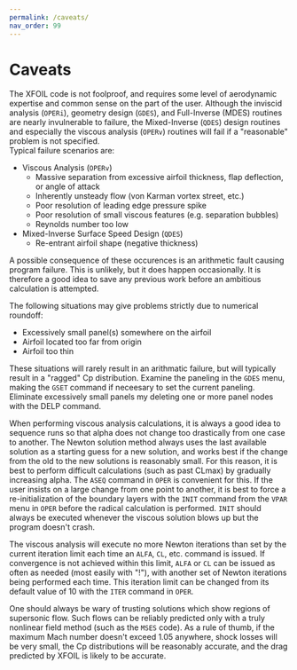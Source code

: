 ```yaml
---
permalink: /caveats/
nav_order: 99
---
```



# Caveats

The XFOIL code is not foolproof, and requires some level of aerodynamic
expertise and common sense on the part of the user. Although the
inviscid analysis (`OPERi`), geometry design (`GDES`), and Full-Inverse
(MDES) routines are nearly invulnerable to failure, the Mixed-Inverse
(`QDES`) design routines and especially the viscous analysis (`OPERv`)
routines will fail if a "reasonable" problem is not specified.  
Typical failure scenarios are:

- Viscous Analysis (`OPERv`)
  - Massive separation from excessive airfoil thickness,
    flap deflection, or angle of attack
  - Inherently unsteady flow (von Karman vortex street, etc.)
  - Poor resolution of leading edge pressure spike
  - Poor resolution of small viscous features
    (e.g. separation bubbles)
  - Reynolds number too low
- Mixed-Inverse Surface Speed Design (`QDES`)
  - Re-entrant airfoil shape (negative thickness)

A possible consequence of these occurences is an arithmetic fault
causing program failure. This is unlikely, but it does happen
occasionally. It is therefore a good idea to save any previous work
before an ambitious calculation is attempted.

The following situations may give problems strictly due to numerical
roundoff:

- Excessively small panel(s) somewhere on the airfoil
- Airfoil located too far from origin
- Airfoil too thin

These situations will rarely result in an arithmatic failure,
but will typically result in a "ragged" Cp distribution.
Examine the paneling in the `GDES` menu, making the `GSET` command
if neceesary to set the current paneling. Eliminate excessively
small panels my deleting one or more panel nodes with the
DELP command.

When performing viscous analysis calculations, it is always a good idea
to sequence runs so that alpha does not change too drastically from one
case to another. The Newton solution method always uses the last
available solution as a starting guess for a new solution, and works
best if the change from the old to the new solutions is reasonably
small. For this reason, it is best to perform difficult calculations
(such as past CLmax) by gradually increasing alpha. The `ASEQ` command in
`OPER` is convenient for this. If the user insists on a large change from
one point to another, it is best to force a re-initialization of the
boundary layers with the `INIT` command from the `VPAR` menu in `OPER` before
the radical calculation is performed. `INIT` should always be executed
whenever the viscous solution blows up but the program doesn't crash.

The viscous analysis will execute no more Newton iterations than
set by the current iteration limit each time an `ALFA`, `CL`, etc. command
is issued. If convergence is not achieved within this limit, `ALFA` or `CL`
can be issued as often as needed (most easily with "!"), with another
set of Newton iterations being performed each time. This iteration
limit can be changed from its default value of 10 with the `ITER` command
in `OPER`.

One should always be wary of trusting solutions which show regions
of supersonic flow. Such flows can be reliably predicted only with
a truly nonlinear field method (such as the `MSES` code). As a rule
of thumb, if the maximum Mach number doesn't exceed 1.05 anywhere,
shock losses will be very small, the Cp distributions will be
reasonably accurate, and the drag predicted by XFOIL is likely
to be accurate.
